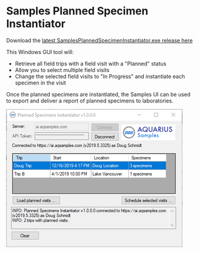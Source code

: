 ﻿# Samples Planned Specimen Instantiator

Download the [latest SamplesPlannedSpecimenInstantiator.exe release here](../../../../../releases/latest)

This Windows GUI tool will:

- Retrieve all field trips with a field visit with a "Planned" status
- Allow you to select multiple field visits
- Change the selected field visits to "In Progress" and instantiate each specimen in the visit

Once the planned specimens are instantiated, the Samples UI can be used to export and deliver a report of planned specimens to laboratories.

![Screenshot](Screenshot.png)